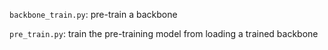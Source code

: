 ```backbone_train.py```: pre-train a backbone

```pre_train.py```: train the pre-training model from loading a trained backbone
